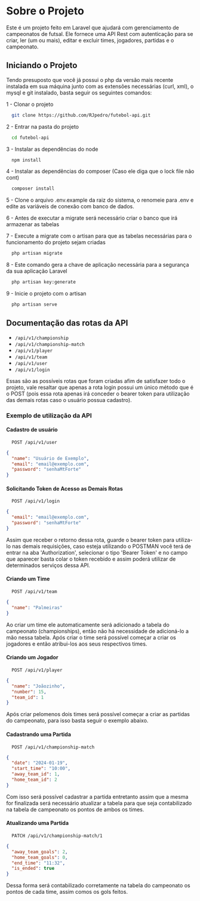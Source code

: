 # Sobre o Projeto

Este é um projeto feito em Laravel que ajudará com gerenciamento de campeonatos de futsal. Ele fornece uma API Rest com autenticação para se criar, ler (um ou mais), editar e excluir times, jogadores, partidas e o campeonato. 

## Iniciando o Projeto

Tendo presuposto que você já possui o php da versão mais recente instalada em sua máquina junto com as extensões necessárias (curl, xml), o mysql e git instalado, basta seguir os seguintes comandos: 

1 - Clonar o projeto
```bash
  git clone https://github.com/RJpedro/futebol-api.git
```

2 - Entrar na pasta do projeto
```bash
  cd futebol-api
```

3 - Instalar as dependências do node
```bash
  npm install
```

4 - Instalar as dependências do composer (Caso ele diga que o lock file não cont)
```bash
  composer install
```

5 - Clone o arquivo .env.example da raiz do sistema, o renomeie para .env e edite as variáveis de conexão com banco de dados.

6 - Antes de executar a migrate será necessário criar o banco que irá armazenar as tabelas

7 - Execute a migrate com o artisan para que as tabelas necessárias para o funcionamento do projeto sejam criadas
```bash
  php artisan migrate
```
 
8 - Este comando gera a chave de aplicação necessária para a segurança da sua aplicação Laravel
```bash
  php artisan key:generate
```

9 - Inicie o projeto com o artisan
```bash
  php artisan serve
```

## Documentação das rotas da API

- ```/api/v1/championship```
- ```/api/v1/championship-match```
- ```/api/v1/player```
- ```/api/v1/team```
- ```/api/v1/user```
- ```/api/v1/login```

Essas são as possíveis rotas que foram criadas afim de satisfazer todo o projeto, vale resaltar que apenas a rota login possui um único método que é o POST (pois essa rota apenas irá conceder o bearer token para utilização das demais rotas caso o usuário possua cadastro). 

### Exemplo de utilização da API

#### Cadastro de usuário  
```http
  POST /api/v1/user
```
```json
{
  "name": "Usuário de Exemplo",
  "email": "email@exemplo.com",
  "password": "senhaMtForte"
}
```

#### Solicitando Token de Acesso as Demais Rotas
```http
  POST /api/v1/login
```
```json
{
  "email": "email@exemplo.com",
  "password": "senhaMtForte"
}
```

Assim que receber o retorno dessa rota, guarde o bearer token para utiliza-lo nas demais requisições, caso esteja utilizando o POSTMAN você terá de entrar na aba 'Authorization', selecionar o tipo 'Bearer Token' e no campo que aparecer basta colar o token recebido e assim poderá utilizar de determinados serviços dessa API.

#### Criando um Time
```http
  POST /api/v1/team
```
```json
{
  "name": "Palmeiras"
}
```

Ao criar um time ele automaticamente será adicionado a tabela do campeonato (championships), então não há necessidade de adicioná-lo a mão nessa tabela. Após criar o time será possível começar a criar os jogadores e então atribui-los aos seus respectivos times.

#### Criando um Jogador
```http
  POST /api/v1/player
```
```json
{
  "name": "Joãozinho",
  "number": 15,
  "team_id": 1 
}
```

Após criar pelomenos dois times será possível começar a criar as partidas do campeonato, para isso basta seguir o exemplo abaixo. 

#### Cadastrando uma Partida
```http
  POST /api/v1/championship-match
```
```json
{
  "date": "2024-01-19",
  "start_time": "10:00",
  "away_team_id": 1,
  "home_team_id": 2
}
```

Com isso será possível cadastrar a partida entretanto assim que a mesma for finalizada será necessário atualizar a tabela para que seja contabilizado na tabela de campeonato os pontos de ambos os times.

#### Atualizando uma Partida
```http
  PATCH /api/v1/championship-match/1
```
```json
{
  "away_team_goals": 2,
  "home_team_goals": 0,
  "end_time": "11:32",
  "is_ended": true
}
```

Dessa forma será contabilizado corretamente na tabela do campeonato os pontos de cada time, assim comos os gols feitos.
